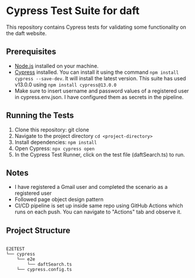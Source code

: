 # Cypress Test Suite for daft
This repository contains Cypress tests for validating some functionality on the daft website.

## Prerequisites

- [Node.js](https://nodejs.org/) installed on your machine.
- [Cypress](https://www.cypress.io/) installed. You can install it using the command `npm install cypress --save-dev`. It will install the latest version. 
This suite has used v13.0.0 using `npm install cypress@13.0.0`
- Make sure to insert username and password values of a registered user in cypress.env.json. I have configured them as secrets in the pipeline.

## Running the Tests

1. Clone this repository:
   git clone <repository-url>
2. Navigate to the project directory `cd <project-directory>`
3. Install dependencies: `npm install`
4. Open Cypress: `npx cypress open`
5. In the Cypress Test Runner, click on the test file (daftSearch.ts) to run.

## Notes
- I have registered a Gmail user and completed the scenario as a registered user
- Followed page object design pattern
- CI/CD pipeline is set up inside same repo using GitHub Actions which runs on each push. You can navigate to
"Actions" tab and observe it.


## Project Structure

```

E2ETEST
└── cypress
    └── e2e
        └── daftSearch.ts
    └── cypress.config.ts






